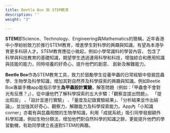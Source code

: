 ```yaml
---
title: Beetle Box 與 STEM教育
description: ''
weight: "3"

---
```

**STEM**即Science、Technology、Engineering與Mathematics的簡稱，近年香港中小學紛紛致力於推行STEM教育，增進學生對科學的興趣與知識，有望為本港孕育更多科研人才。STEM教育應從小做起，例如小學常識科的學習內容， 包含了科學與科技教育的基礎知識，期望學生透過運用科學和科技，增強綜合和應用知識與技能的能力，同時培養的好奇心，提升他們的創意、 創新及解難能力。

**Beetle Box**作為STEM教育工具，致力於鼓勵學生從養甲蟲的日常經驗中發掘昆蟲學、生物學及科學知識，增加其對自然界及科學探索的興趣與知識。例如Beetle Box專屬手機app能指示學生**為甲蟲設計實驗**，解答問題（例如：「甲蟲會不會對光有反應？」），從中讓他們了解科學探索的五大步驟：「觀察並提出問題」、 「提出假設」 、「設計並進行實驗」 、「量度及記錄實驗結果」、「分析結果並作出結論」，並加強其好奇心、觀察力、解難能力及科學探索能力。App內「小知識corner」亦載有與昆蟲相關的生物學知識，利用「成就系統」吸引同學發掘額外科學知識，例如生物分類法，增加他們對自然科學的知識之餘，更能提升他們的學習動機，有助同學建立長遠對STEM的興趣。